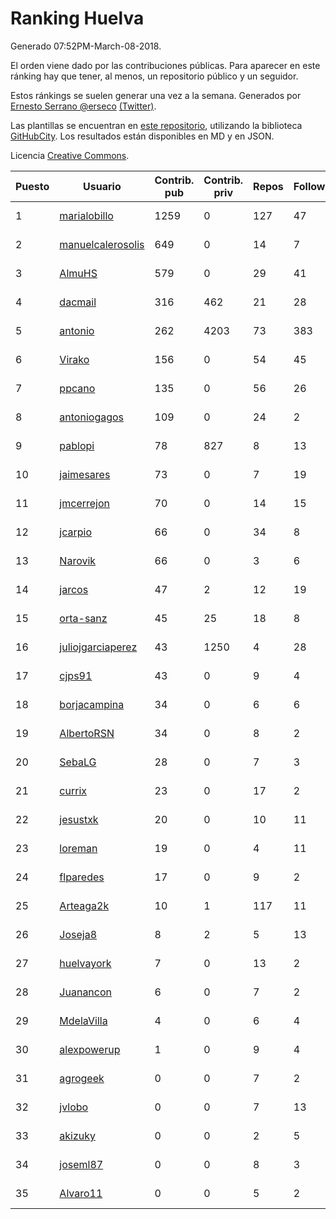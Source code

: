 # Ranking Huelva

Generado 07:52PM-March-08-2018.

El orden viene dado por las contribuciones públicas. Para aparecer en este ránking hay que tener, al menos, un repositorio público y un seguidor.

Estos ránkings se suelen generar una vez a la semana. Generados por [Ernesto Serrano @erseco](https://github.com/erseco/) [(Twitter)](https://twitter.com/erseco).

Las plantillas se encuentran en [este repositorio](https://github.com/iblancasa/GH-Spanish-Ranking), utilizando la biblioteca [GitHubCity](https://github.com/iblancasa/GitHubCity). Los resultados están disponibles en MD y en JSON.

Licencia [Creative Commons](https://creativecommons.org/licenses/by/4.0/).

| Puesto   |  Usuario  | Contrib. pub | Contrib. priv |Repos| Followers | Desde |  Avatar  |
|----------|-----------|--------------|---------------|-----|-----------|-------|----------|
|1|[marialobillo](https://github.com/marialobillo)|1259|0|127|47|2011-10-22|![marialobillo](https://avatars3.githubusercontent.com/u/1144759)|
|2|[manuelcalerosolis](https://github.com/manuelcalerosolis)|649|0|14|7|2012-12-20|![manuelcalerosolis](https://avatars2.githubusercontent.com/u/3088246)|
|3|[AlmuHS](https://github.com/AlmuHS)|579|0|29|41|2015-10-11|![AlmuHS](https://avatars1.githubusercontent.com/u/15078104)|
|4|[dacmail](https://github.com/dacmail)|316|462|21|28|2008-05-28|![dacmail](https://avatars2.githubusercontent.com/u/11754)|
|5|[antonio](https://github.com/antonio)|262|4203|73|383|2008-07-19|![antonio](https://avatars1.githubusercontent.com/u/17516)|
|6|[Virako](https://github.com/Virako)|156|0|54|45|2011-05-28|![Virako](https://avatars3.githubusercontent.com/u/815686)|
|7|[ppcano](https://github.com/ppcano)|135|0|56|26|2011-06-02|![ppcano](https://avatars0.githubusercontent.com/u/825430)|
|8|[antoniogagos](https://github.com/antoniogagos)|109|0|24|2|2015-09-18|![antoniogagos](https://avatars1.githubusercontent.com/u/14351629)|
|9|[pablopi](https://github.com/pablopi)|78|827|8|13|2014-02-19|![pablopi](https://avatars0.githubusercontent.com/u/6725714)|
|10|[jaimesares](https://github.com/jaimesares)|73|0|7|19|2012-09-28|![jaimesares](https://avatars1.githubusercontent.com/u/2446051)|
|11|[jmcerrejon](https://github.com/jmcerrejon)|70|0|14|15|2012-07-09|![jmcerrejon](https://avatars1.githubusercontent.com/u/1942431)|
|12|[jcarpio](https://github.com/jcarpio)|66|0|34|8|2010-11-23|![jcarpio](https://avatars1.githubusercontent.com/u/493260)|
|13|[Narovik](https://github.com/Narovik)|66|0|3|6|2016-06-12|![Narovik](https://avatars1.githubusercontent.com/u/19890871)|
|14|[jarcos](https://github.com/jarcos)|47|2|12|19|2011-07-23|![jarcos](https://avatars2.githubusercontent.com/u/933995)|
|15|[orta-sanz](https://github.com/orta-sanz)|45|25|18|8|2013-01-22|![orta-sanz](https://avatars2.githubusercontent.com/u/3337555)|
|16|[juliojgarciaperez](https://github.com/juliojgarciaperez)|43|1250|4|28|2015-08-26|![juliojgarciaperez](https://avatars2.githubusercontent.com/u/13980296)|
|17|[cjps91](https://github.com/cjps91)|43|0|9|4|2017-11-08|![cjps91](https://avatars0.githubusercontent.com/u/33495645)|
|18|[borjacampina](https://github.com/borjacampina)|34|0|6|6|2010-12-08|![borjacampina](https://avatars1.githubusercontent.com/u/514025)|
|19|[AlbertoRSN](https://github.com/AlbertoRSN)|34|0|8|2|2015-09-30|![AlbertoRSN](https://avatars0.githubusercontent.com/u/14915460)|
|20|[SebaLG](https://github.com/SebaLG)|28|0|7|3|2015-11-17|![SebaLG](https://avatars1.githubusercontent.com/u/15893746)|
|21|[currix](https://github.com/currix)|23|0|17|2|2013-12-21|![currix](https://avatars3.githubusercontent.com/u/6237933)|
|22|[jesustxk](https://github.com/jesustxk)|20|0|10|11|2014-07-01|![jesustxk](https://avatars2.githubusercontent.com/u/8038664)|
|23|[loreman](https://github.com/loreman)|19|0|4|11|2010-11-19|![loreman](https://avatars2.githubusercontent.com/u/488198)|
|24|[flparedes](https://github.com/flparedes)|17|0|9|2|2015-06-28|![flparedes](https://avatars2.githubusercontent.com/u/13085943)|
|25|[Arteaga2k](https://github.com/Arteaga2k)|10|1|117|11|2012-05-11|![Arteaga2k](https://avatars2.githubusercontent.com/u/1731164)|
|26|[Joseja8](https://github.com/Joseja8)|8|2|5|13|2014-07-12|![Joseja8](https://avatars0.githubusercontent.com/u/8145991)|
|27|[huelvayork](https://github.com/huelvayork)|7|0|13|2|2011-03-29|![huelvayork](https://avatars3.githubusercontent.com/u/697151)|
|28|[Juanancon](https://github.com/Juanancon)|6|0|7|2|2016-04-29|![Juanancon](https://avatars1.githubusercontent.com/u/18741909)|
|29|[MdelaVilla](https://github.com/MdelaVilla)|4|0|6|4|2012-07-18|![MdelaVilla](https://avatars0.githubusercontent.com/u/2000720)|
|30|[alexpowerup](https://github.com/alexpowerup)|1|0|9|4|2015-04-20|![alexpowerup](https://avatars0.githubusercontent.com/u/12040064)|
|31|[agrogeek](https://github.com/agrogeek)|0|0|7|2|2009-04-01|![agrogeek](https://avatars0.githubusercontent.com/u/69480)|
|32|[jvlobo](https://github.com/jvlobo)|0|0|7|13|2013-10-12|![jvlobo](https://avatars1.githubusercontent.com/u/5671420)|
|33|[akizuky](https://github.com/akizuky)|0|0|2|5|2011-09-08|![akizuky](https://avatars2.githubusercontent.com/u/1035039)|
|34|[joseml87](https://github.com/joseml87)|0|0|8|3|2016-01-13|![joseml87](https://avatars3.githubusercontent.com/u/16690607)|
|35|[Alvaro11](https://github.com/Alvaro11)|0|0|5|2|2014-09-26|![Alvaro11](https://avatars3.githubusercontent.com/u/8927377)|
